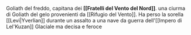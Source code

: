 Goliath del freddo, capitana dei **[[Fratelli del Vento del Nord]]**. una ciurma di Goliath del gelo provenienti da [[Rifugio del Vento]]. Ha perso la sorella [[Levi|Yverlian]] durante un assalto a una nave da guerra dell'[[Impero di Lel'Kuzan]]
Glaciale ma decisa e feroce